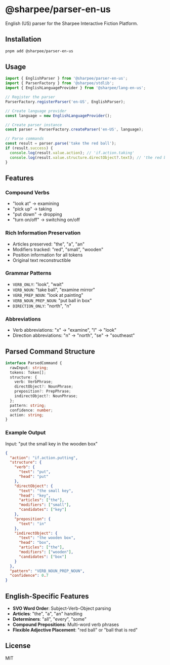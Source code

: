 # @sharpee/parser-en-us

English (US) parser for the Sharpee Interactive Fiction Platform.

## Installation

```bash
pnpm add @sharpee/parser-en-us
```

## Usage

```typescript
import { EnglishParser } from '@sharpee/parser-en-us';
import { ParserFactory } from '@sharpee/stdlib';
import { EnglishLanguageProvider } from '@sharpee/lang-en-us';

// Register the parser
ParserFactory.registerParser('en-US', EnglishParser);

// Create language provider
const language = new EnglishLanguageProvider();

// Create parser instance
const parser = ParserFactory.createParser('en-US', language);

// Parse commands
const result = parser.parse('take the red ball');
if (result.success) {
  console.log(result.value.action); // 'if.action.taking'
  console.log(result.value.structure.directObject?.text); // 'the red ball'
}
```

## Features

### Compound Verbs
- "look at" → examining
- "pick up" → taking  
- "put down" → dropping
- "turn on/off" → switching on/off

### Rich Information Preservation
- Articles preserved: "the", "a", "an"
- Modifiers tracked: "red", "small", "wooden"
- Position information for all tokens
- Original text reconstructible

### Grammar Patterns
- `VERB_ONLY`: "look", "wait"
- `VERB_NOUN`: "take ball", "examine mirror"
- `VERB_PREP_NOUN`: "look at painting"
- `VERB_NOUN_PREP_NOUN`: "put ball in box"
- `DIRECTION_ONLY`: "north", "n"

### Abbreviations
- Verb abbreviations: "x" → "examine", "l" → "look"
- Direction abbreviations: "n" → "north", "se" → "southeast"

## Parsed Command Structure

```typescript
interface ParsedCommand {
  rawInput: string;
  tokens: Token[];
  structure: {
    verb: VerbPhrase;
    directObject?: NounPhrase;
    preposition?: PrepPhrase;
    indirectObject?: NounPhrase;
  };
  pattern: string;
  confidence: number;
  action: string;
}
```

### Example Output

Input: "put the small key in the wooden box"

```json
{
  "action": "if.action.putting",
  "structure": {
    "verb": {
      "text": "put",
      "head": "put"
    },
    "directObject": {
      "text": "the small key",
      "head": "key",
      "articles": ["the"],
      "modifiers": ["small"],
      "candidates": ["key"]
    },
    "preposition": {
      "text": "in"
    },
    "indirectObject": {
      "text": "the wooden box",
      "head": "box",
      "articles": ["the"],
      "modifiers": ["wooden"],
      "candidates": ["box"]
    }
  },
  "pattern": "VERB_NOUN_PREP_NOUN",
  "confidence": 0.7
}
```

## English-Specific Features

- **SVO Word Order**: Subject-Verb-Object parsing
- **Articles**: "the", "a", "an" handling
- **Determiners**: "all", "every", "some"
- **Compound Prepositions**: Multi-word verb phrases
- **Flexible Adjective Placement**: "red ball" or "ball that is red"

## License

MIT
